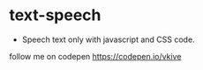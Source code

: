 # text-speech

* Speech text only with javascript and CSS code.

follow me on codepen https://codepen.io/vkive
